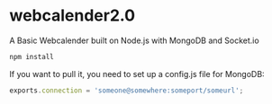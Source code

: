 webcalender2.0
==============

A Basic Webcalender built on Node.js with MongoDB and Socket.io

```javascript
npm install
```

If you want to pull it, you need to set up a config.js file for MongoDB:

```javascript
exports.connection = 'someone@somewhere:someport/someurl';

```




